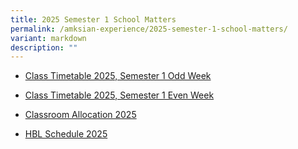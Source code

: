 ```yaml
---
title: 2025 Semester 1 School Matters
permalink: /amksian-experience/2025-semester-1-school-matters/
variant: markdown
description: ""
---
```

<p></p>
<p></p>
<ul data-tight="true" class="tight">
<li>
<p><a href="/files/Odd_Week_Sem_1_Class_2025.pdf" rel="noopener noreferrer nofollow" target="_blank">Class Timetable 2025, Semester 1 Odd Week</a>
</p>
</li>
<li>
<p><a href="/files/Even_Week_Sem_1_Class_2025.pdf" rel="noopener noreferrer nofollow" target="_blank">Class Timetable 2025, Semester 1 Even Week</a>
</p>
</li>
<li>
<p><a href="/files/Classroom_allocation_2025.pdf" rel="noopener noreferrer nofollow" target="_blank">Classroom Allocation 2025</a>
</p>
</li>
	<li>
<p><a href="/files/HBL_Schedule_2025_Sec_1_5.pdf" rel="noopener noreferrer nofollow" target="_blank">HBL Schedule 2025</a>
</p>
<p></p>
</li>
</ul>
<p></p>